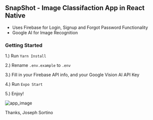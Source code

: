 ##  SnapShot - Image Classifaction App in React Native

- Uses Firebase for Login, Signup and Forgot Password Functionality
- Google AI for Image Recognition

### Getting Started

1.) Run ```Yarn Install```

2.) Rename ```.env.example``` to ```.env```

3.) Fill in your Firebase API info, and your Google Vision AI API Key

4.) Run ```Expo Start```

5.) Enjoy!


![app_image](https://i.ibb.co/Y0zWcsg/Group-1.png)


Thanks,
Joseph Sortino
